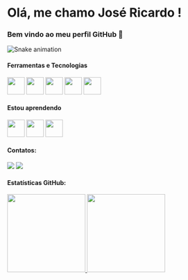 # Olá, me chamo José Ricardo ! 
### Bem vindo ao meu perfil GitHub 👋

![Snake animation](https://github.com/seu-usuário-aqui/seu-usuário-aqui/blob/output/github-contribution-grid-snake.svg)

#### Ferramentas e Tecnologias
<img loading="lazy" src="https://cdn.jsdelivr.net/gh/devicons/devicon/icons/git/git-original.svg" width="40" height="40"/> <img src="https://cdn.jsdelivr.net/gh/devicons/devicon@latest/icons/github/github-original-wordmark.svg" idth="40" height="40"/>
<img src="https://cdn.jsdelivr.net/gh/devicons/devicon@latest/icons/azuresqldatabase/azuresqldatabase-original.svg" width="40" height="40"/> <img src="https://cdn.jsdelivr.net/gh/devicons/devicon@latest/icons/javascript/javascript-plain.svg" width="40" height="40"/>
<img src="https://cdn.jsdelivr.net/gh/devicons/devicon@latest/icons/java/java-original-wordmark.svg"  width="40" height="40"/>

#### Estou aprendendo
<img src="https://cdn.jsdelivr.net/gh/devicons/devicon@latest/icons/javascript/javascript-plain.svg"  width="40" height="40"/> <img src="https://cdn.jsdelivr.net/gh/devicons/devicon@latest/icons/java/java-original-wordmark.svg"  width="40" height="40"/>
<img src="https://cdn.jsdelivr.net/gh/devicons/devicon@latest/icons/python/python-original-wordmark.svg" width="40" height="40"/>

#### Contatos:
<div>
<a href = "mailto:contato@jrnagliati@gmail.com"><img loading="lazy" src="https://img.shields.io/badge/Gmail-D14836?style=for-the-badge&logo=gmail&logoColor=white" target="_blank"></a>
<a href="https://www.linkedin.com/in/jrnagliati" target="_blank"><img loading="lazy" src="https://img.shields.io/badge/-LinkedIn-%230077B5?style=for-the-badge&logo=linkedin&logoColor=white" target="_blank"></a>   
</div>

#### Estatísticas GitHub:
<div>
<a href="https://github.com/jrnagliati">
<img loading="lazy" height="180em" src="https://github-readme-stats.vercel.app/api/top-langs/?username=jrnagliati&layout=compact&langs_count=7&theme=dracula"/>
<img loading="lazy" height="180em" src="https://github-readme-stats.vercel.app/api?username=jrnagliati&show_icons=true&theme=dracula&include_all_commits=true&count_private=true"/>
</div>
